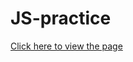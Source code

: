 # JS-practice

<a href="http://htmlpreview.github.io/?https://github.com/Sami0/JS-practice/blob/master/index.html">Click here to view the page </a>
